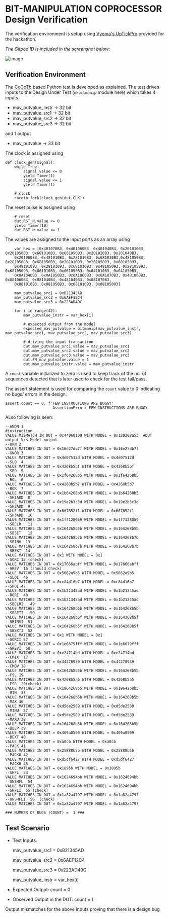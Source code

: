 # BIT-MANIPULATION COPROCESSOR Design Verification
The verification environment is setup using [Vyoma's UpTickPro](https://vyomasystems.com) provided for the hackathon.

*The Gitpod ID is included in the screenshot below:*

![image](https://user-images.githubusercontent.com/80892311/181633067-40f8225a-8cf4-4957-b849-c2e3d41738c4.png)


## Verification Environment

The [CoCoTb](https://www.cocotb.org/) based Python test is developed as explained. The test drives inputs to the Design Under Test (``mkbitmanip`` module here) which 
takes 4 inputs
- mav_putvalue_instr -> 32 bit
- mav_putvalue_src1  -> 32 bit
- mav_putvalue_src2  -> 32 bit
- mav_putvalue_src3  -> 32 bit

and 1 output
- mav_putvalue -> 33 bit


The clock is assigned using
```
def clock_gen(signal):
    while True:
        signal.value <= 0
        yield Timer(1) 
        signal.value <= 1
        yield Timer(1) 
```

```
    # clock
    cocotb.fork(clock_gen(dut.CLK))
```

The reset pulse is assigned using
```
    # reset
    dut.RST_N.value <= 0
    yield Timer(10) 
    dut.RST_N.value <= 1
```

The values are assigned to the input ports as an array using 
```
    var_hex = [0x401070B3, 0x401060B3, 0x401040B3, 0x201010B3, 0x201050B3, 0x601010B3, 0x601050B3, 0x201020B3, 0x201040B3, 
    0x201060B3, 0x481010B3, 0x281010B3, 0x681010B3,0x481050B3, 0x281050B3, 0x681050B3, 0x20101093, 0x20105093, 0x60105093, 
    0x48101093, 0x28101093, 0x68101093, 0x48105093, 0x28105093, 0x68105093, 0x061010B3, 0x061050B3, 0x041010B3, 0x041050B3,
    0x0A1040B3, 0x0A1050B3, 0x0A1060B3, 0x0A1070B3, 0x481060B3, 0x081060B3, 0x081040B3, 0x481040B3, 0x081070B3,
    0x081010B3, 0x081050B3, 0x08101093, 0x08105093]
    
    mav_putvalue_src1 = 0xB21345AD
    mav_putvalue_src2 = 0x6AEF12C4
    mav_putvalue_src3 = 0x223AD49C
    
    for i in range(42):
        mav_putvalue_instr = var_hex[i]

        # expected output from the model
        expected_mav_putvalue = bitmanip(mav_putvalue_instr, mav_putvalue_src1, mav_putvalue_src2, mav_putvalue_src3)

        # driving the input transaction
        dut.mav_putvalue_src1.value = mav_putvalue_src1
        dut.mav_putvalue_src2.value = mav_putvalue_src2
        dut.mav_putvalue_src3.value = mav_putvalue_src3
        dut.EN_mav_putvalue.value = 1
        dut.mav_putvalue_instr.value = mav_putvalue_instr
```

A ```count``` variable initialized to zero is used to keep track of the no. of sequences detected that is later used to check for the test fail/pass.

The assert statement is used for comparing the ```count``` value to 0 indicating no bugs/ errors in the design.
```
assert count == 0, f'FEW INSTRUCTIONS ARE BUGGY'
                     AssertionError: FEW INSTRUCTIONS ARE BUGGY
```                  
ALso following is seen:
```
--ANDN 1                                                     #instruction
VALUE MISMATCH IN DUT = 0x44060109 WITH MODEL = 0x120208a53  #DUT output V/s Model output
--ORN 2
VALUE MATCHES IN DUT = 0x16e27db7f WITH MODEL = 0x16e27db7f
--XNOR 3
VALUE MATCHES IN DUT = 0x4e07512d WITH MODEL = 0x4e07512d
--SLO  4
VALUE MATCHES IN DUT = 0x4268b5bf WITH MODEL = 0x4268b5bf
--SRO  5
VALUE MATCHES IN DUT = 0x1f64268b5 WITH MODEL = 0x1f64268b5
--ROL  6
VALUE MATCHES IN DUT = 0x4268b5b7 WITH MODEL = 0x4268b5b7
--ROR  7
VALUE MATCHES IN DUT = 0x1b64268b5 WITH MODEL = 0x1b64268b5
--SH1ADD  8
VALUE MATCHES IN DUT = 0x19e2b3c3d WITH MODEL = 0x19e2b3c3d
--SH2ADD  9
VALUE MATCHES IN DUT = 0x667852f1 WITH MODEL = 0x667852f1
--SH3ADD  10
VALUE MATCHES IN DUT = 0x1f7128059 WITH MODEL = 0x1f7128059
--SBCLR   11
VALUE MATCHES IN DUT = 0x164268b5b WITH MODEL = 0x164268b5b
--SBSET   12
VALUE MATCHES IN DUT = 0x164268b7b WITH MODEL = 0x164268b7b
--SBINV  13
VALUE MATCHES IN DUT = 0x164268b7b WITH MODEL = 0x164268b7b
--SBEXT  14
VALUE MATCHES IN DUT = 0x1 WITH MODEL = 0x1
--GORC 15 (check)
VALUE MATCHES IN DUT = 0x17666abff WITH MODEL = 0x17666abff
--GREV  16 (should check)
VALUE MATCHES IN DUT = 0x5662a9b5 WITH MODEL = 0x5662a9b5
--SLOI  46
VALUE MATCHES IN DUT = 0xc84d16b7 WITH MODEL = 0xc84d16b7
--SROI 47
VALUE MATCHES IN DUT = 0x1b21345ad WITH MODEL = 0x1b21345ad
--RORI  48
VALUE MATCHES IN DUT = 0x1b21345ad WITH MODEL = 0x1b21345ad
--SBCLRI   49
VALUE MATCHES IN DUT = 0x164268b5b WITH MODEL = 0x164268b5b
--SBSETI   50
VALUE MATCHES IN DUT = 0x164268b5f WITH MODEL = 0x164268b5f
--SBINVI  51
VALUE MATCHES IN DUT = 0x164268b5f WITH MODEL = 0x164268b5f
--SBEXTI  52
VALUE MATCHES IN DUT = 0x1 WITH MODEL = 0x1
--GORCI 57
VALUE MATCHES IN DUT = 0x1e6679fff WITH MODEL = 0x1e6679fff
--GREVI  58
VALUE MATCHES IN DUT = 0xe24714bd WITH MODEL = 0xe24714bd
--CMIX  17
VALUE MATCHES IN DUT = 0x44278939 WITH MODEL = 0x44278939
--CMOV 18
VALUE MATCHES IN DUT = 0x164268b5b WITH MODEL = 0x164268b5b
--FSL 19
VALUE MATCHES IN DUT = 0x4268b5a5 WITH MODEL = 0x4268b5a5
--FSR  20(check)
VALUE MATCHES IN DUT = 0x1964268b5 WITH MODEL = 0x1964268b5
--MIN  35
VALUE MATCHES IN DUT = 0x164268b5b WITH MODEL = 0x164268b5b
--MAX 36
VALUE MATCHES IN DUT = 0xd5de2589 WITH MODEL = 0xd5de2589
--MINU  37
VALUE MATCHES IN DUT = 0xd5de2589 WITH MODEL = 0xd5de2589
--MAXU 38
VALUE MATCHES IN DUT = 0x164268b5b WITH MODEL = 0x164268b5b
--BDEP 39
VALUE MATCHES IN DUT = 0x409a0509 WITH MODEL = 0x409a0509
--BEXT 40
VALUE MATCHES IN DUT = 0xa0cb WITH MODEL = 0xa0cb
--PACK 41
VALUE MATCHES IN DUT = 0x25888b5b WITH MODEL = 0x25888b5b
--PACKU 42
VALUE MATCHES IN DUT = 0xd5df6427 WITH MODEL = 0xd5df6427
--PACKH 45
VALUE MATCHES IN DUT = 0x1895b WITH MODEL = 0x1895b
--SHFL  53
VALUE MATCHES IN DUT = 0x1624694bb WITH MODEL = 0x1624694bb
--UNSHFL  54
VALUE MATCHES IN DUT = 0x1624694bb WITH MODEL = 0x1624694bb
--SHFLI  55 (check)
VALUE MATCHES IN DUT = 0x1a82a4797 WITH MODEL = 0x1a82a4797
--UNSHFLI  56  (check)
VALUE MATCHES IN DUT = 0x1a82a4797 WITH MODEL = 0x1a82a4797

### NUMBER OF BUGS (COUNT) =  1 ###
```

## Test Scenario
    
- Test Inputs: 

    mav_putvalue_src1 = 0xB21345AD
    
    mav_putvalue_src2 = 0x6AEF12C4
    
    mav_putvalue_src3 = 0x223AD49C
    
    mav_putvalue_instr = var_hex[i]
    
- Expected Output: count = 0
- Observed Output in the DUT: count = 1 

Output mismatches for the above inputs proving that there is a design bug
